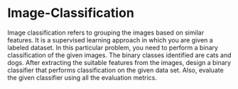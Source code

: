 # Image-Classification


Image classification refers to grouping the images based on similar features. It is a supervised
learning approach in which you are given a labeled dataset. In this particular problem, you need
to perform a binary classification of the given images. The binary classes identified are cats and
dogs. After extracting the suitable features from the images, design a binary classifier that
performs classification on the given data set. Also, evaluate the given classifier using all the
evaluation metrics.
